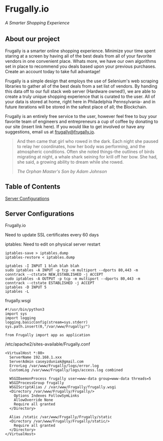 # Frugally.io
###### A Smarter Shopping Experience


## About our project
Frugally is a smarter online shopping experience. Minimize your time spent staring at a screen by having all of the best deals from all of your favorite vendors in one convenient place. Whats more, we have our own algorithms set in place to recommend you deals based upon your previous purchases. Create an account today to take full advantage!

Frugally is a simple design that employs the use of Selenium's web scraping libraries to gather all of the best deals from a set list of vendors. By handing this data off to our full stack web server (Hardware owned!), we are able to create a truly unique shopping experience that is curated to the user. All of your data is stored at home, right here in Philadelphia Pennsylvania- and in future iterations will be stored in the safest place of all; the Blockchain.

Frugally is an entirely free service to the user, however feel free to buy your favorite team of engineers and entrepreneurs a cup of coffee by donating to our site (insert link here). If you would like to get involved or have any suggestions, email us at frugally@frugally.io. 

> And then came that girl who rowed in the dark. Each night she paused to relay her coordinates, how her body was performing, and the atmospheric conditions. Often she noted things-the outlines of birds migrating at night, a whale shark seining for krill off her bow. She had, she said, a growing ability to dream while she rowed.
>
> *The Orphan Master's Son by Adam Johnson*

## Table of Contents
[Server Configurations](#ServerConfigurations)


## Server Configurations

Frugally.io

Need to update SSL certificates every 60 days

iptables:
Need to edit on physical server restart
```
iptables-save > iptables.dump
iptables-restore < iptables.dump

iptables -I INPUT 1 blah blah blah
sudo iptables -A INPUT -p tcp -m multiport --dports 80,443 -m conntrack --ctstate NEW,ESTABLISHED -j ACCEPT
sudo iptables -A OUTPUT -p tcp -m multiport --dports 80,443 -m conntrack --ctstate ESTABLISHED -j ACCEPT
iptables -D INPUT 5
iptables -L
```

frugally.wsgi
```
#!/usr/bin/python3
import sys
import logging
logging.basicConfig(stream=sys.stderr)
sys.path.insert(0,"/var/www/Frugally/")

from Frugally import app as application
```


/etc/apache2/sites-available/Frugally.conf
```
<VirtualHost *:80>
  ServerName 192.168.1.xxx
  ServerAdmin caseyzduniak@gmail.com
  ErrorLog /var/www/Frugally/logs/error.log
  CustomLog /var/www/Frugally/logs/access.log combined
  
  WSGIDaemonProcess frugally user=www-data group=www-data threads=5
  WSGIProcessGroup frugally
  WSGIScriptAlias / /var/www/Frugally/frugally.wsgi
  <Directory /var/www/Frugally/Frugally/>
    Options Indexes FollowSymLinks
    AllowOverride None
    Require all granted
  </Directory>
  
  Alias /static /var/www/Frugally/Frugally/static
  <Directory /var/www/Frugally/Frugally/static/>
    Require all granted
  </Directory>
</VirtualHost>
```


